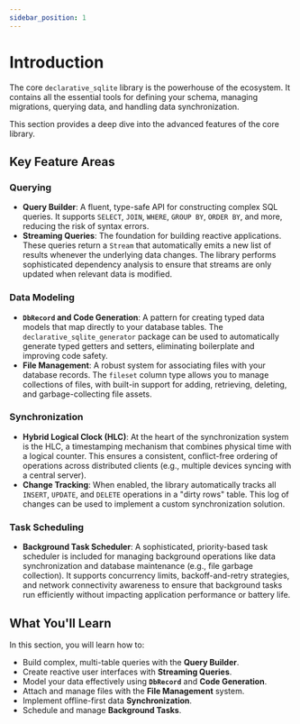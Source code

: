 ```yaml
---
sidebar_position: 1
---
```


# Introduction

The core `declarative_sqlite` library is the powerhouse of the ecosystem. It contains all the essential tools for defining your schema, managing migrations, querying data, and handling data synchronization.

This section provides a deep dive into the advanced features of the core library.

## Key Feature Areas

### Querying
- **Query Builder**: A fluent, type-safe API for constructing complex SQL queries. It supports `SELECT`, `JOIN`, `WHERE`, `GROUP BY`, `ORDER BY`, and more, reducing the risk of syntax errors.
- **Streaming Queries**: The foundation for building reactive applications. These queries return a `Stream` that automatically emits a new list of results whenever the underlying data changes. The library performs sophisticated dependency analysis to ensure that streams are only updated when relevant data is modified.

### Data Modeling
- **`DbRecord` and Code Generation**: A pattern for creating typed data models that map directly to your database tables. The `declarative_sqlite_generator` package can be used to automatically generate typed getters and setters, eliminating boilerplate and improving code safety.
- **File Management**: A robust system for associating files with your database records. The `fileset` column type allows you to manage collections of files, with built-in support for adding, retrieving, deleting, and garbage-collecting file assets.

### Synchronization
- **Hybrid Logical Clock (HLC)**: At the heart of the synchronization system is the HLC, a timestamping mechanism that combines physical time with a logical counter. This ensures a consistent, conflict-free ordering of operations across distributed clients (e.g., multiple devices syncing with a central server).
- **Change Tracking**: When enabled, the library automatically tracks all `INSERT`, `UPDATE`, and `DELETE` operations in a "dirty rows" table. This log of changes can be used to implement a custom synchronization solution.

### Task Scheduling
- **Background Task Scheduler**: A sophisticated, priority-based task scheduler is included for managing background operations like data synchronization and database maintenance (e.g., file garbage collection). It supports concurrency limits, backoff-and-retry strategies, and network connectivity awareness to ensure that background tasks run efficiently without impacting application performance or battery life.

## What You'll Learn

In this section, you will learn how to:
- Build complex, multi-table queries with the **Query Builder**.
- Create reactive user interfaces with **Streaming Queries**.
- Model your data effectively using **`DbRecord`** and **Code Generation**.
- Attach and manage files with the **File Management** system.
- Implement offline-first data **Synchronization**.
- Schedule and manage **Background Tasks**.
